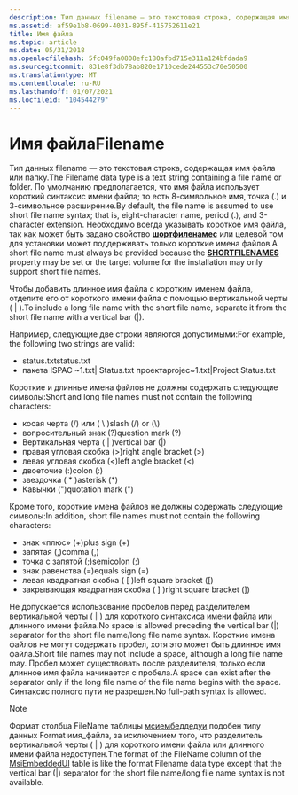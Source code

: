 ```yaml
---
description: Тип данных filename — это текстовая строка, содержащая имя файла или папку.
ms.assetid: af59e1b8-0699-4031-895f-415752611e21
title: Имя файла
ms.topic: article
ms.date: 05/31/2018
ms.openlocfilehash: 5fc049fa0808efc180afbd715e311a124bfdada9
ms.sourcegitcommit: 831e8f3db78ab820e1710cede244553c70e50500
ms.translationtype: MT
ms.contentlocale: ru-RU
ms.lasthandoff: 01/07/2021
ms.locfileid: "104544279"
---
```

# <a name="filename"></a><span data-ttu-id="4f1b4-103">Имя файла</span><span class="sxs-lookup"><span data-stu-id="4f1b4-103">Filename</span></span>

<span data-ttu-id="4f1b4-104">Тип данных filename — это текстовая строка, содержащая имя файла или папку.</span><span class="sxs-lookup"><span data-stu-id="4f1b4-104">The Filename data type is a text string containing a file name or folder.</span></span> <span data-ttu-id="4f1b4-105">По умолчанию предполагается, что имя файла использует короткий синтаксис имени файла; то есть 8-символьное имя, точка (.) и 3-символьное расширение.</span><span class="sxs-lookup"><span data-stu-id="4f1b4-105">By default, the file name is assumed to use short file name syntax; that is, eight-character name, period (.), and 3-character extension.</span></span> <span data-ttu-id="4f1b4-106">Необходимо всегда указывать короткое имя файла, так как может быть задано свойство [**шортфиленамес**](shortfilenames.md) или целевой том для установки может поддерживать только короткие имена файлов.</span><span class="sxs-lookup"><span data-stu-id="4f1b4-106">A short file name must always be provided because the [**SHORTFILENAMES**](shortfilenames.md) property may be set or the target volume for the installation may only support short file names.</span></span>

<span data-ttu-id="4f1b4-107">Чтобы добавить длинное имя файла с коротким именем файла, отделите его от короткого имени файла с помощью вертикальной черты ( \| ).</span><span class="sxs-lookup"><span data-stu-id="4f1b4-107">To include a long file name with the short file name, separate it from the short file name with a vertical bar (\|).</span></span>

<span data-ttu-id="4f1b4-108">Например, следующие две строки являются допустимыми:</span><span class="sxs-lookup"><span data-stu-id="4f1b4-108">For example, the following two strings are valid:</span></span>

-   <span data-ttu-id="4f1b4-109">status.txt</span><span class="sxs-lookup"><span data-stu-id="4f1b4-109">status.txt</span></span>
-   <span data-ttu-id="4f1b4-110">пакета ISPAC ~1.txt\| Status.txt проекта</span><span class="sxs-lookup"><span data-stu-id="4f1b4-110">projec~1.txt\|Project Status.txt</span></span>

<span data-ttu-id="4f1b4-111">Короткие и длинные имена файлов не должны содержать следующие символы:</span><span class="sxs-lookup"><span data-stu-id="4f1b4-111">Short and long file names must not contain the following characters:</span></span>

-   <span data-ttu-id="4f1b4-112">косая черта (/) или ( \\ )</span><span class="sxs-lookup"><span data-stu-id="4f1b4-112">slash (/) or (\\)</span></span>
-   <span data-ttu-id="4f1b4-113">вопросительный знак (?)</span><span class="sxs-lookup"><span data-stu-id="4f1b4-113">question mark (?)</span></span>
-   <span data-ttu-id="4f1b4-114">Вертикальная черта ( \| )</span><span class="sxs-lookup"><span data-stu-id="4f1b4-114">vertical bar (\|)</span></span>
-   <span data-ttu-id="4f1b4-115">правая угловая скобка (>)</span><span class="sxs-lookup"><span data-stu-id="4f1b4-115">right angle bracket (>)</span></span>
-   <span data-ttu-id="4f1b4-116">левая угловая скобка (<)</span><span class="sxs-lookup"><span data-stu-id="4f1b4-116">left angle bracket (<)</span></span>
-   <span data-ttu-id="4f1b4-117">двоеточие (:)</span><span class="sxs-lookup"><span data-stu-id="4f1b4-117">colon (:)</span></span>
-   <span data-ttu-id="4f1b4-118">звездочка ( \* )</span><span class="sxs-lookup"><span data-stu-id="4f1b4-118">asterisk (\*)</span></span>
-   <span data-ttu-id="4f1b4-119">Кавычки (")</span><span class="sxs-lookup"><span data-stu-id="4f1b4-119">quotation mark (")</span></span>

<span data-ttu-id="4f1b4-120">Кроме того, короткие имена файлов не должны содержать следующие символы:</span><span class="sxs-lookup"><span data-stu-id="4f1b4-120">In addition, short file names must not contain the following characters:</span></span>

-   <span data-ttu-id="4f1b4-121">знак «плюс» (+)</span><span class="sxs-lookup"><span data-stu-id="4f1b4-121">plus sign (+)</span></span>
-   <span data-ttu-id="4f1b4-122">запятая (,)</span><span class="sxs-lookup"><span data-stu-id="4f1b4-122">comma (,)</span></span>
-   <span data-ttu-id="4f1b4-123">точка с запятой (;)</span><span class="sxs-lookup"><span data-stu-id="4f1b4-123">semicolon (;)</span></span>
-   <span data-ttu-id="4f1b4-124">знак равенства (=)</span><span class="sxs-lookup"><span data-stu-id="4f1b4-124">equals sign (=)</span></span>
-   <span data-ttu-id="4f1b4-125">левая квадратная скобка ( \[ )</span><span class="sxs-lookup"><span data-stu-id="4f1b4-125">left square bracket (\[)</span></span>
-   <span data-ttu-id="4f1b4-126">закрывающая квадратная скобка ( \] )</span><span class="sxs-lookup"><span data-stu-id="4f1b4-126">right square bracket (\])</span></span>

<span data-ttu-id="4f1b4-127">Не допускается использование пробелов перед разделителем вертикальной черты ( \| ) для короткого синтаксиса имени файла или длинного имени файла.</span><span class="sxs-lookup"><span data-stu-id="4f1b4-127">No space is allowed preceding the vertical bar (\|) separator for the short file name/long file name syntax.</span></span> <span data-ttu-id="4f1b4-128">Короткие имена файлов не могут содержать пробел, хотя это может быть длинное имя файла.</span><span class="sxs-lookup"><span data-stu-id="4f1b4-128">Short file names may not include a space, although a long file name may.</span></span> <span data-ttu-id="4f1b4-129">Пробел может существовать после разделителя, только если длинное имя файла начинается с пробела.</span><span class="sxs-lookup"><span data-stu-id="4f1b4-129">A space can exist after the separator only if the long file name of the file name begins with the space.</span></span> <span data-ttu-id="4f1b4-130">Синтаксис полного пути не разрешен.</span><span class="sxs-lookup"><span data-stu-id="4f1b4-130">No full-path syntax is allowed.</span></span>

> [!Note]  
> <span data-ttu-id="4f1b4-131">Формат столбца FileName таблицы [мсиембеддедуи](msiembeddedui-table.md) подобен типу данных Format имя_файла, за исключением того, что разделитель вертикальной черты ( \| ) для короткого имени файла или длинного имени файла недоступен.</span><span class="sxs-lookup"><span data-stu-id="4f1b4-131">The format of the FileName column of the [MsiEmbeddedUI](msiembeddedui-table.md) table is like the format Filename data type except that the vertical bar (\|) separator for the short file name/long file name syntax is not available.</span></span>

 

 

 



